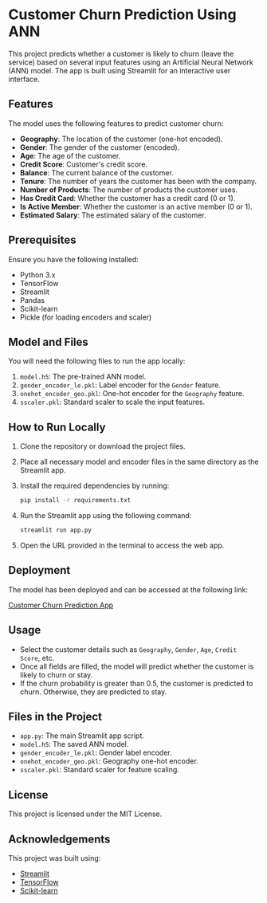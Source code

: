 # Customer Churn Prediction Using ANN

This project predicts whether a customer is likely to churn (leave the service) based on several input features using an Artificial Neural Network (ANN) model. The app is built using Streamlit for an interactive user interface.

## Features

The model uses the following features to predict customer churn:

- **Geography**: The location of the customer (one-hot encoded).
- **Gender**: The gender of the customer (encoded).
- **Age**: The age of the customer.
- **Credit Score**: Customer's credit score.
- **Balance**: The current balance of the customer.
- **Tenure**: The number of years the customer has been with the company.
- **Number of Products**: The number of products the customer uses.
- **Has Credit Card**: Whether the customer has a credit card (0 or 1).
- **Is Active Member**: Whether the customer is an active member (0 or 1).
- **Estimated Salary**: The estimated salary of the customer.

## Prerequisites

Ensure you have the following installed:

- Python 3.x
- TensorFlow
- Streamlit
- Pandas
- Scikit-learn
- Pickle (for loading encoders and scaler)

## Model and Files

You will need the following files to run the app locally:

1. `model.h5`: The pre-trained ANN model.
2. `gender_encoder_le.pkl`: Label encoder for the `Gender` feature.
3. `onehot_encoder_geo.pkl`: One-hot encoder for the `Geography` feature.
4. `sscaler.pkl`: Standard scaler to scale the input features.

## How to Run Locally

1. Clone the repository or download the project files.
2. Place all necessary model and encoder files in the same directory as the Streamlit app.
3. Install the required dependencies by running:

    ```bash
    pip install -r requirements.txt
    ```

4. Run the Streamlit app using the following command:

    ```bash
    streamlit run app.py
    ```

5. Open the URL provided in the terminal to access the web app.

## Deployment

The model has been deployed and can be accessed at the following link:

[Customer Churn Prediction App](https://ann-churn-prediction-69.streamlit.app/)

## Usage

- Select the customer details such as `Geography`, `Gender`, `Age`, `Credit Score`, etc.
- Once all fields are filled, the model will predict whether the customer is likely to churn or stay.
- If the churn probability is greater than 0.5, the customer is predicted to churn. Otherwise, they are predicted to stay.

## Files in the Project

- `app.py`: The main Streamlit app script.
- `model.h5`: The saved ANN model.
- `gender_encoder_le.pkl`: Gender label encoder.
- `onehot_encoder_geo.pkl`: Geography one-hot encoder.
- `sscaler.pkl`: Standard scaler for feature scaling.

## License

This project is licensed under the MIT License.

## Acknowledgements

This project was built using:

- [Streamlit](https://streamlit.io/)
- [TensorFlow](https://www.tensorflow.org/)
- [Scikit-learn](https://scikit-learn.org/)

